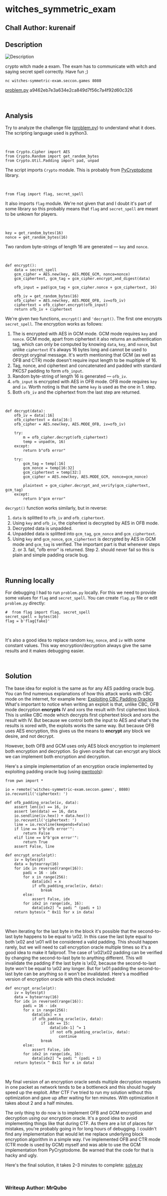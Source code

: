 # witches\_symmetric\_exam
## Chall Author: kurenaif

## Description

![](./description_screenshot.png "Description")

crypto witch made a exam. The exam has to communicate with witch and saying
secret spell correctly. Have fun ;)

`nc witches-symmetric-exam.seccon.games 8080`

[problem.py](./problem.py) a9462eb7e3a634e2ca849d7f56c7a4f92d60c326

<br />

## Analysis

Try to analyze the challenge file ([problem.py](./problem.py)) to understand
what it does. The scripting language used is python3.

<br />

```python3
from Crypto.Cipher import AES
from Crypto.Random import get_random_bytes
from Crypto.Util.Padding import pad, unpad
```
The script imports `Crypto` module. This is probably from
[PyCryptodome](https://www.pycryptodome.org/) library.

<br />

```python3
from flag import flag, secret_spell
```
It also imports `flag` module. We're not given that and I doubt it's part of
some library so this probably means that `flag` and `secret_spell` are meant to
be unkown for players.

<br />

```python3
key = get_random_bytes(16)
nonce = get_random_bytes(16)
```
Two random byte-strings of length 16 are generated — `key` and `nonce`.

<br />

```python3
def encrypt():
    data = secret_spell
    gcm_cipher = AES.new(key, AES.MODE_GCM, nonce=nonce)
    gcm_ciphertext, gcm_tag = gcm_cipher.encrypt_and_digest(data)

    ofb_input = pad(gcm_tag + gcm_cipher.nonce + gcm_ciphertext, 16)

    ofb_iv = get_random_bytes(16)
    ofb_cipher = AES.new(key, AES.MODE_OFB, iv=ofb_iv)
    ciphertext = ofb_cipher.encrypt(ofb_input)
    return ofb_iv + ciphertext
```
We're given two functions, `encrypt()` and `'decrypt()`. The first one encrypts
`secret_spell`. The encryption works as follows:
1. The is encrypted with AES in GCM mode. GCM mode requires `key` and `nonce`.
	 GCM mode, apart from ciphertext it also returns an authentication tag, which
	 can only be computed by knowing `data`, `key`, and `nonce`, but unlike
	 `ciphertext` it's always 16 bytes long and cannot be used to decrypt oryginal
	 message. It's worth mentioning that GCM (as well as OFB and CTR) mode doesn't
	 require input length to be mupltiple of 16.
2. Tag, nonce, and ciphertext and concatenated and padded with standard PKCS7
	 padding to form `ofb_input`.
3. Random byte-string of length 16 is generated — `ofb_iv`.
4. `ofb_input` is encrypted with AES in OFB mode. OFB mode requires `key` and
	 `iv`. Worth noting is that the same `key` is used as the one in 1. step.
5. Both `ofb_iv` and the ciphertext from the last step are returned.

<br />

```python3
def decrypt(data):
    ofb_iv = data[:16]
    ofb_ciphertext = data[16:]
    ofb_cipher = AES.new(key, AES.MODE_OFB, iv=ofb_iv)

    try:
        m = ofb_cipher.decrypt(ofb_ciphertext)
        temp = unpad(m, 16)
    except:
        return b"ofb error"

    try:
        gcm_tag = temp[:16]
        gcm_nonce = temp[16:32]
        gcm_ciphertext = temp[32:]
        gcm_cipher = AES.new(key, AES.MODE_GCM, nonce=gcm_nonce)

        plaintext = gcm_cipher.decrypt_and_verify(gcm_ciphertext, gcm_tag)
    except:
        return b"gcm error"
```
`decrypt()` function works similarly, but in reverse:
1. `data` is splitted to `ofb_iv` and `ofb_ciphertext`.
2. Using `key` and `ofb_iv`, the ciphertext is decrypted by AES in OFB mode.
3. Decrypted data is unpadded.
4. Unpadded data is splitted into `gcm_tag`, `gcm_nonce` and `gcm_ciphertext`.
5. Using `key` and `gcm_nonce`, `gcm_ciphertext` is decrypted by AES in GCM mode
	 and `gcm_tag` is verified.
The important part is that whenever steps 2. or 3. fail, "ofb error" is
returned. Step 2. should never fail so this is plain and simple padding oracle
bug.

<br />

## Running locally

For debugging I had to run `problem.py` locally. For this we need to provide
some values for `flag` and `secret_spell`. You can create `flag.py` file or edit
`problem.py` directly:
```python3
#  from flag import flag, secret_spell
secret_spell = bytes(16)
flag = b'flag{fake}'
```

<br />

It's also a good idea to replace random `key`, `nonce`, and `iv` with some
constant values. This way encryption/decryption always give the same results and
it makes debugging easier.

<br />

## Solution

The base idea for exploit is the same as for any AES padding oracle bug. You can
find numerous explanations of how this attack works with CBC mode on the
internet, for example here:
[Exploiting CBC Padding Oracles](https://research.nccgroup.com/2021/02/17/cryptopals-exploiting-cbc-padding-oracles/)
What's important to notice when writing an exploit is that, unlike CBC, OFB mode
decryption __encrypts__ IV and xors the result with first ciphertext block. This
is unlike CBC mode which decrypts first ciphertext block and xors the result
with IV. But because we control both the input to AES and what's the results is
xored with, the exploits works the same way. But because OFB uses AES
encryption, this gives us the means to __encrypt__ any block we desire, and not
decrypt.

However, both OFB and GCM uses only AES block encryption to implement both
encryption and decryption. So given oracle that can encrypt any block we can
implement both encryption and decryption.

Here's a simple implementation of an encryption oracle implemented by exploiting
padding oracle bug (using [pwntools](https://pwntools.com)):
```python3
from pwn import *

io = remote('witches-symmetric-exam.seccon.games', 8080)
io.recvuntil('ciphertext: ')

def ofb_padding_oracle(iv, data):
    assert len(iv) == 16, iv
    assert len(data) == 16, data
    io.sendline(iv.hex() + data.hex())
    io.recvuntil('ciphertext: ')
    line = io.recvline(keepends=False)
    if line == b"b'ofb error'":
        return False
    elif line == b"b'gcm error'":
        return True
    assert False, line

def encrypt_oracle(pt):
    iv = bytes(pt)
    data = bytearray(16)
    for idx in reversed(range(16)):
        padi = 16 - idx
        for x in range(256):
            data[idx] = x
            if ofb_padding_oracle(iv, data):
                break
        else:
            assert False, idx
        for idx2 in range(idx, 16):
            data[idx2] ^= padi ^ (padi + 1)
    return bytes(x ^ 0x11 for x in data)
```

<br />

When iterating for the last byte in the block it's possible that the
second-to-last byte happens to be equal to \\x02. In this case the last byte
equal to both \\x02 and \\x01 will be considered a valid padding. This should
happen rarely, but we will need to call encryption oracle multiple times so it's
a good idea to make it failproof. The case of \\x02\\x02 padding can be verified
by changing the second-to-last byte to anything different. This will invalidate
the padding if the last byte is \\x02, because the second-to-last byte won't be
equal to \\x02 any longer. But for \\x01 padding the second-to-last byte can be
anything so it won't be invalidated. Here's a modified version of encryption
oracle with this check included:
```python3
def encrypt_oracle(pt):
    iv = bytes(pt)
    data = bytearray(16)
    for idx in reversed(range(16)):
        padi = 16 - idx
        for x in range(256):
            data[idx] = x
            if ofb_padding_oracle(iv, data):
                if idx == 15:
                    data[idx-1] ^= 1
                    if not ofb_padding_oracle(iv, data):
                        continue
                break
        else:
            assert False, idx
        for idx2 in range(idx, 16):
            data[idx2] ^= padi ^ (padi + 1)
    return bytes(x ^ 0x11 for x in data)
```

<br />

My final version of an encryption oracle sends multiple decryption requests in
one packet as network tends to be a bottleneck and this should hugely speed up
the exploit. After CTF I've tried to run my solution without this optimization
and gave up after waiting for ten minutes. With optimization it takes about 2
and a half minutes.

The only thing to do now is to implement OFB and GCM encryption and decryption
using our encryption oracle. It's a good idea to avoid implementing things like
that during CTF. As there are a lot of places for mistakes, you're probably
going in for long hours of debugging.
I couldn't find any implementation that would let me replace underlying block
encryption algorithm in a simple way. I've implemented OFB and CTR mode (CTR
mode is used by GCM) myself and was able to use the GCM implementation from
PyCryptodome. Be warned that the code for that is hacky and ugly.

Here's the final solution, it takes 2–3 minutes to complete:
[solve.py](./solve.py)

<br />

### Writeup Author: MrQubo
